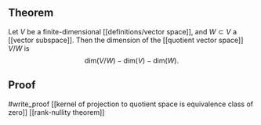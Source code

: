 ## Theorem
Let $V$ be a finite-dimensional [[definitions/vector space]], and $W \subset V$ a [[vector subspace]]. Then the dimension of the [[quotient vector space]] $V/W$ is $$\text{dim}(V/W) - \text{dim}(V)-\text{dim}(W).$$
## Proof
#write_proof  [[kernel of projection to quotient space is equivalence class of zero]] [[rank-nullity theorem]]